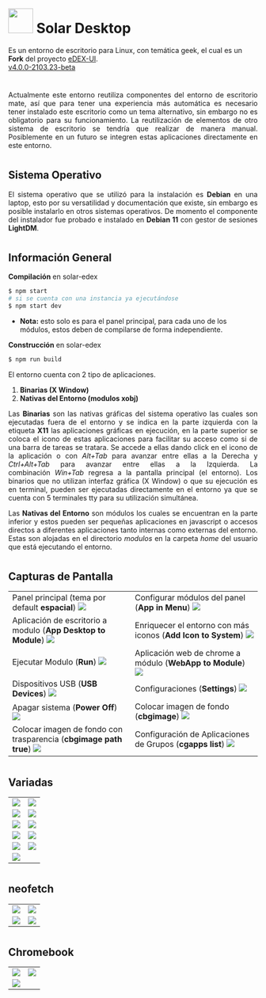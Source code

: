 #
# <img src="https://github.com/bernardosegura/solarDesktop/blob/master/solar.svg" height="50px" width="50px" /> Solar Desktop
Es un entorno de escritorio para Linux, con temática geek, el cual es un __Fork__ del proyecto [eDEX-UI](https://github.com/GitSquared/edex-ui).
<br>[v4.0.0-2103.23-beta](https://github.com/bernardosegura/solarDesktop/releases/tag/4.0.0-2103.23-beta)
#
<p align="justify">Actualmente este entorno reutiliza componentes del entorno de escritorio mate, así que para tener una experiencia más automática es necesario tener instalado este escritorio como un tema alternativo, sin embargo no es obligatorio para su funcionamiento. La reutilización de elementos de otro sistema de escritorio se tendría que realizar de manera manual. Posiblemente en un futuro se integren estas aplicaciones directamente en este entorno.</p>

# 
## Sistema Operativo
<p align="justify"> El sistema operativo que se utilizó para la instalación es <b>Debian</b> en una laptop, esto por su versatilidad y documentación que existe, sin embargo es posible instalarlo en otros sistemas operativos. De momento el componente del instalador fue probado e instalado en <b>Debian 11</b> con gestor de sesiones <b>LightDM</b>.</p>

# 
## Información General
__Compilación__ en solar-edex
```bash
$ npm start 
# si se cuenta con una instancia ya ejecutándose
$ npm start dev 
```
* __Nota:__ esto solo es para el panel principal, para cada uno de los módulos, estos deben de compilarse de forma independiente.

__Construcción__ en solar-edex
```bash
$ npm run build
```

El entorno cuenta con 2 tipo de aplicaciones.

1. __Binarias (X Window)__
2. __Nativas del Entorno (modulos xobj)__

<p align="justify"> Las <b>Binarias</b> son las nativas gráficas del sistema operativo las cuales son ejecutadas fuera de el entorno y se indica en la parte izquierda con la etiqueta <b>X11</b> las aplicaciones gráficas en ejecución, en la parte superior se coloca el icono de estas aplicaciones para facilitar su acceso como si de una barra de tareas se tratara. Se accede a ellas dando click en el icono de la aplicación o con <i>Alt+Tab</i> para avanzar entre ellas a la Derecha y <i>Ctrl+Alt+Tab</i> para avanzar entre ellas a la Izquierda. La combinación <i>Win+Tab</i> regresa a la pantalla principal (el entorno).
Los binarios que no utilizan interfaz gráfica (X Window) o que su ejecución es en terminal, pueden ser ejecutadas directamente en el entorno ya que se cuenta con 5 terminales tty para su utilización simultánea.</p>

<p align="justify"> Las <b>Nativas del Entorno</b> son módulos los cuales se encuentran en la parte inferior y estos pueden ser pequeñas aplicaciones en javascript o accesos directos a diferentes aplicaciones tanto internas como externas del entorno. Estas son alojadas en el directorio <i>modulos</i> en la carpeta <i>home</i> del usuario que está ejecutando el entorno.</p>

# 
## Capturas de Pantalla
<table>
  <tr>
    <td>
      Panel principal (tema por default <b>espacial</b>)
      <img src="https://github.com/bernardosegura/solarDesktop/blob/master/img/desktop.png" />
    </td>
    <td>
      Configurar módulos del panel (<b>App in Menu</b>)
      <img src="https://github.com/bernardosegura/solarDesktop/blob/master/img/configapps.png" />
    </td>
  </tr>
  <tr>
    <td>
      Aplicación de escritorio a modulo (<b>App Desktop to Module</b>)
      <img src="https://github.com/bernardosegura/solarDesktop/blob/master/img/desktopapps.png" />
    </td>
    <td>
       Enriquecer el entorno con más iconos (<b>Add Icon to System</b>)
      <img src="https://github.com/bernardosegura/solarDesktop/blob/master/img/addicons.png" />
    </td>
  </tr>
  <tr>
    <td>
      Ejecutar Modulo (<b>Run</b>)
      <img src="https://github.com/bernardosegura/solarDesktop/blob/master/img/runapps.png" />
    </td>
    <td>
      Aplicación web de chrome a módulo (<b>WebApp to Module</b>)
      <img src="https://github.com/bernardosegura/solarDesktop/blob/master/img/webtoapps.png" />
    </td>
  </tr>
  <tr>
    <td>
      Dispositivos USB (<b>USB Devices</b>)
      <img src="https://github.com/bernardosegura/solarDesktop/blob/master/img/usbdev.png" />
    </td>
    <td>
      Configuraciones (<b>Settings</b>)
      <img src="https://github.com/bernardosegura/solarDesktop/blob/master/img/settings.png" />
    </td>
  </tr>
  <tr>
    <td>
      Apagar sistema (<b>Power Off</b>)
      <img src="https://github.com/bernardosegura/solarDesktop/blob/master/img/poweroff.png" />
    </td>
    <td>
      Colocar imagen de fondo (<b>cbgimage</b>)
      <img src="https://github.com/bernardosegura/solarDesktop/blob/master/img/bgdesktop.png" />
    </td>
  </tr>
  <tr>
    <td>
      Colocar imagen de fondo con trasparencia (<b>cbgimage path true</b>)
      <img src="https://github.com/bernardosegura/solarDesktop/blob/master/img/bgdesktoptransp.png" />
    </td>
    <td>
      Configuración de Aplicaciones de Grupos (<b>cgapps list</b>)
      <img src="https://github.com/bernardosegura/solarDesktop/blob/master/img/cgapps.png" />
    </td>
  </tr>
</table>

# 
## Variadas
<table>
  <tr>
    <td>
      <img src="https://github.com/bernardosegura/solarDesktop/blob/master/img/games.png" />
    </td>
    <td>
      <img src="https://github.com/bernardosegura/solarDesktop/blob/master/img/fmanagerconsol.png" />
    </td>
  </tr>
  <tr>
    <td>
      <img src="https://github.com/bernardosegura/solarDesktop/blob/master/img/fmanager.png" />
    </td>
    <td>
      <img src="https://github.com/bernardosegura/solarDesktop/blob/master/img/gimp.png" />
    </td>
  </tr>
  <tr>
    <td>
      <img src="https://github.com/bernardosegura/solarDesktop/blob/master/img/confondo.png" />
    </td>
    <td>
      <img src="https://github.com/bernardosegura/solarDesktop/blob/master/img/confondoanime.png" />
    </td>
  </tr>
  <tr>
    <td>
      <img src="https://github.com/bernardosegura/solarDesktop/blob/master/img/confondoanime2.png" />
    </td>
    <td>
      <img src="https://github.com/bernardosegura/solarDesktop/blob/master/img/confondoanime3.png" />
    </td>
  </tr>
  <tr>
    <td>
      <img src="https://github.com/bernardosegura/solarDesktop/blob/master/img/confondoanimewin.png" />
    </td>
    <td>
      <img src="https://github.com/bernardosegura/solarDesktop/blob/master/img/confondoanimewinsinfnd.png" />
    </td>
  </tr>
  <tr>
    <td>
      <img src="https://github.com/bernardosegura/solarDesktop/blob/master/img/confondoanimewin2.png" />
    </td>
    <td>
    </td>
  </tr>
</table>

# 
## neofetch
<table>
  <tr>
    <td>
      <img src="https://github.com/bernardosegura/solarDesktop/blob/master/img/neofetch.png" />
    </td>
    <td>
      <img src="https://github.com/bernardosegura/solarDesktop/blob/master/img/neofetchdell.png" />
    </td>
  </tr>
  <tr>
    <td>
      <img src="https://github.com/bernardosegura/solarDesktop/blob/master/img/neofetchp.png" />
    </td>
    <td>
      <img src="https://github.com/bernardosegura/solarDesktop/blob/master/img/neofetchhpold.png" />
    </td>
  </tr>
</table>

# 
## Chromebook
<table>
  <tr>
    <td>
      <img src="https://github.com/bernardosegura/solarDesktop/blob/master/img/neofetchrome.png" />
    </td>
    <td>
      <img src="https://github.com/bernardosegura/solarDesktop/blob/master/img/chrInstall.png" />
    </td>
  </tr>
  <tr>
    <td>
      <img src="https://github.com/bernardosegura/solarDesktop/blob/master/img/chrInstallend.png" />
    </td>
    <td>
    </td>
  </tr>
</table>
